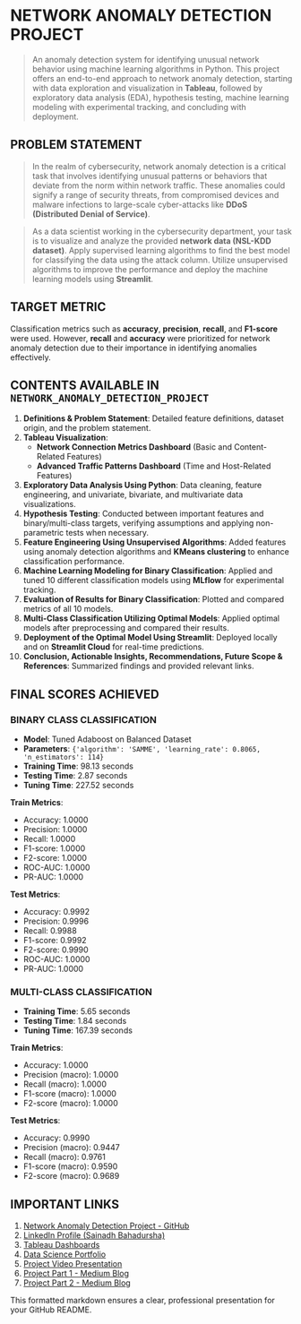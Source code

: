 # NETWORK ANOMALY DETECTION PROJECT
> An anomaly detection system for identifying unusual network behavior using machine learning algorithms in Python. This project offers an end-to-end approach to network anomaly detection, starting with data exploration and visualization in **Tableau**, followed by exploratory data analysis (EDA), hypothesis testing, machine learning modeling with experimental tracking, and concluding with deployment.

## PROBLEM STATEMENT
> In the realm of cybersecurity, network anomaly detection is a critical task that involves identifying unusual patterns or behaviors that deviate from the norm within network traffic. These anomalies could signify a range of security threats, from compromised devices and malware infections to large-scale cyber-attacks like **DDoS (Distributed Denial of Service)**.

> As a data scientist working in the cybersecurity department, your task is to visualize and analyze the provided **network data (NSL-KDD dataset)**. Apply supervised learning algorithms to find the best model for classifying the data using the attack column. Utilize unsupervised algorithms to improve the performance and deploy the machine learning models using **Streamlit**.

## TARGET METRIC
Classification metrics such as **accuracy**, **precision**, **recall**, and **F1-score** were used. However, **recall** and **accuracy** were prioritized for network anomaly detection due to their importance in identifying anomalies effectively.

## CONTENTS AVAILABLE IN `NETWORK_ANOMALY_DETECTION_PROJECT`
1. **Definitions & Problem Statement**: Detailed feature definitions, dataset origin, and the problem statement.
2. **Tableau Visualization**:
   - **Network Connection Metrics Dashboard** (Basic and Content-Related Features)
   - **Advanced Traffic Patterns Dashboard** (Time and Host-Related Features)
3. **Exploratory Data Analysis Using Python**: Data cleaning, feature engineering, and univariate, bivariate, and multivariate data visualizations.
4. **Hypothesis Testing**: Conducted between important features and binary/multi-class targets, verifying assumptions and applying non-parametric tests when necessary.
5. **Feature Engineering Using Unsupervised Algorithms**: Added features using anomaly detection algorithms and **KMeans clustering** to enhance classification performance.
6. **Machine Learning Modeling for Binary Classification**: Applied and tuned 10 different classification models using **MLflow** for experimental tracking.
7. **Evaluation of Results for Binary Classification**: Plotted and compared metrics of all 10 models.
8. **Multi-Class Classification Utilizing Optimal Models**: Applied optimal models after preprocessing and compared their results.
9. **Deployment of the Optimal Model Using Streamlit**: Deployed locally and on **Streamlit Cloud** for real-time predictions.
10. **Conclusion, Actionable Insights, Recommendations, Future Scope & References**: Summarized findings and provided relevant links.

## FINAL SCORES ACHIEVED

### BINARY CLASS CLASSIFICATION
- **Model**: Tuned Adaboost on Balanced Dataset
- **Parameters**: `{'algorithm': 'SAMME', 'learning_rate': 0.8065, 'n_estimators': 114}`
- **Training Time**: 98.13 seconds
- **Testing Time**: 2.87 seconds
- **Tuning Time**: 227.52 seconds

**Train Metrics**:
- Accuracy: 1.0000
- Precision: 1.0000
- Recall: 1.0000
- F1-score: 1.0000
- F2-score: 1.0000
- ROC-AUC: 1.0000
- PR-AUC: 1.0000

**Test Metrics**:
- Accuracy: 0.9992
- Precision: 0.9996
- Recall: 0.9988
- F1-score: 0.9992
- F2-score: 0.9990
- ROC-AUC: 1.0000
- PR-AUC: 1.0000

### MULTI-CLASS CLASSIFICATION
- **Training Time**: 5.65 seconds
- **Testing Time**: 1.84 seconds
- **Tuning Time**: 167.39 seconds

**Train Metrics**:
- Accuracy: 1.0000
- Precision (macro): 1.0000
- Recall (macro): 1.0000
- F1-score (macro): 1.0000
- F2-score (macro): 1.0000

**Test Metrics**:
- Accuracy: 0.9990
- Precision (macro): 0.9447
- Recall (macro): 0.9761
- F1-score (macro): 0.9590
- F2-score (macro): 0.9689

## IMPORTANT LINKS
1. [Network Anomaly Detection Project - GitHub](https://github.com/Sainadh-Bahadursha/Network_Anomaly_Detection_Project)
2. [LinkedIn Profile (Sainadh Bahadursha)](https://www.linkedin.com/in/sainadh-bahadursha-67b121171/)
3. [Tableau Dashboards](https://public.tableau.com/views/FINAL_NETWORK_ANOMALY_DETECTION_TABLEAU_WORKBOOK/AdvancedTrafficPatternsDashboard?:language=en-US&:sid=&:redirect=auth&:display_count=n&:origin=viz_share_link)
4. [Data Science Portfolio](https://www.datascienceportfol.io/sainadhbahadursha)
5. [Project Video Presentation](https://drive.google.com/file/d/12A06FdNMlJWUX8BSoHqq2FWSkPfG1Ok_/view?usp=sharing)
6. [Project Part 1 - Medium Blog](https://medium.com/@sainadhbahadursha/end-to-end-network-anomaly-detection-project-from-data-exploration-to-deployment-part-1-76a3e156527e)
7. [Project Part 2 - Medium Blog](https://medium.com/@sainadhbahadursha/end-to-end-network-anomaly-detection-project-from-data-exploration-to-deployment-part-2-f72892d5e734)

This formatted markdown ensures a clear, professional presentation for your GitHub README.
